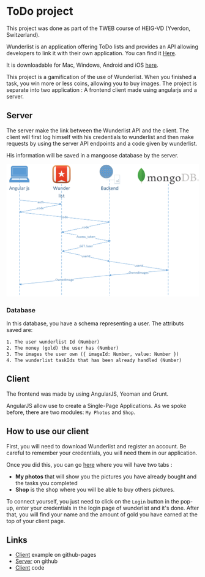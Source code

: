 # ToDo project

This project was done as part of the TWEB course of HEIG-VD (Yverdon, Switzerland).

Wunderlist is an application offering ToDo lists and provides an API allowing developers to link it with their own application. You can find it <a href="https://developer.wunderlist.com/documentation">Here</a>. 

It is downloadable for Mac, Windows, Android and iOS <a href="https://www.wunderlist.com/fr/download/">here</a>.

This project is a gamification of the use of Wunderlist. When you finished a task, you win more or less coins, allowing you to buy images. The project is separate into two application : A frontend client made using angularjs and a server.

## Server

The server make the link between the Wunderlist API and the client. The client will first log himself with his credentials to wunderlist and then make requests by using the server API endpoints and a code given by wunderlist. 

His information will be saved in a mangoose database by the server.

![Sequence diagram](Authentification.png)

### Database

In this database, you have a schema representing a user. The attributs saved are:

    1. The user wunderlist Id (Number)
    2. The money (gold) the user has (Number)
    3. The images the user own ({ imageId: Number, value: Number })
    4. The wunderlist taskIds that has been already handled (Number)
	
## Client

The frontend was made by using AngularJS, Yeoman and Grunt.

AngularJS allow use to create a Single-Page Applications. As we spoke before, there are two modules: ```My Photos``` and ```Shop```.

## How to use our client

First, you will need to download Wunderlist and register an account. Be careful to remember your credentials, you will need them in our application.

Once you did this, you can go <a href="https://remij1.github.io/#!/dashboard">here</a> where you will have two tabs : 

- **My photos** that will show you the pictures you have already bought and the tasks you completed
- **Shop** is the shop where you will be able to buy others pictures.

To connect yourself, you just need to click on the ```Login``` button in the pop-up, enter your credentials in the login page of wunderlist and it's done. After that, you will find your name and the amount of gold you have earned at the top of your client page.

## Links 

- <a href="https://remij1.github.io/">Client</a> example on github-pages
- <a href="https://github.com/remij1/TWEB_ToDoProject_Backend">Server</a> on github
- <a href="https://github.com/remij1/remij1.github.io">Client</a> code
